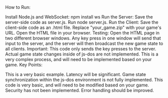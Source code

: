 How to Run:

Install Node.js and WebSocket:
npm install ws
Run the Server:
Save the server-side code as server.js.
Run node server.js.
Run the Client:
Save the client-side code as an .html file.
Replace "your_game.zip" with your game's URL.
Open the HTML file in your browser.
Testing:
Open the HTML page in two different browser windows.
Any key press in one window will send that input to the server, and the server will then broadcast the new game state to all clients.
Important:
This code only sends the key presses to the server. Actual game state changes inside of js-dos are not implemented. This is a very complex process, and will need to be implemented based on your game.
Key Points:

This is a very basic example.
Latency will be significant.
Game state synchronization within the js-dos environment is not fully implemented.
This code is very basic, and will need to be modified based on your game.
Security has not been implemented.
Error handling should be improved.
